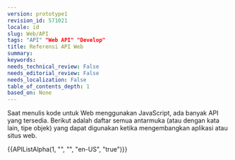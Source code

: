 ```yaml
---
version: prototype1
revision_id: 571021
locale: id
slug: Web/API
tags: "API" "Web API" "Develop"
title: Referensi API Web
summary: 
keywords: 
needs_technical_review: False
needs_editorial_review: False
needs_localization: False
table_of_contents_depth: 1
based_on: None
---
```

<p>Saat menulis kode untuk Web menggunakan JavaScript, ada banyak API yang tersedia. Berikut adalah daftar semua antarmuka (atau dengan kata lain, tipe objek) yang dapat digunakan ketika mengembangkan aplikasi atau situs web.</p>
<div>
 {{APIListAlpha(1, "", "", "en-US", "true")}}</div>

